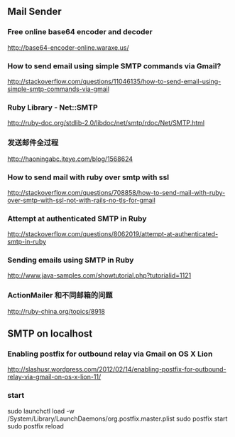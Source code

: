 ## Mail Sender

### Free online base64 encoder and decoder
<http://base64-encoder-online.waraxe.us/>

### How to send email using simple SMTP commands via Gmail?
<http://stackoverflow.com/questions/11046135/how-to-send-email-using-simple-smtp-commands-via-gmail>

### Ruby Library - Net::SMTP
<http://ruby-doc.org/stdlib-2.0/libdoc/net/smtp/rdoc/Net/SMTP.html>

### 发送邮件全过程
<http://haoningabc.iteye.com/blog/1568624>

### How to send mail with ruby over smtp with ssl 
<http://stackoverflow.com/questions/708858/how-to-send-mail-with-ruby-over-smtp-with-ssl-not-with-rails-no-tls-for-gmail>

### Attempt at authenticated SMTP in Ruby
<http://stackoverflow.com/questions/8062019/attempt-at-authenticated-smtp-in-ruby>

### Sending emails using SMTP in Ruby
<http://www.java-samples.com/showtutorial.php?tutorialid=1121>

### ActionMailer 和不同邮箱的问题
<http://ruby-china.org/topics/8918>

## SMTP on localhost

### Enabling postfix for outbound relay via Gmail on OS X Lion
<http://slashusr.wordpress.com/2012/02/14/enabling-postfix-for-outbound-relay-via-gmail-on-os-x-lion-11/>

### start

  sudo launchctl load -w /System/Library/LaunchDaemons/org.postfix.master.plist
  sudo postfix start
  sudo postfix reload
